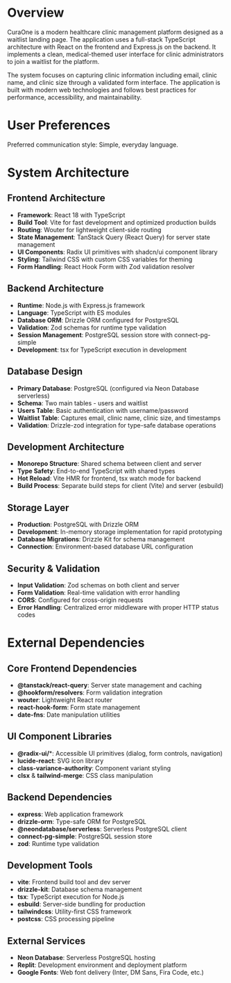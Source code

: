 # Overview

CuraOne is a modern healthcare clinic management platform designed as a waitlist landing page. The application uses a full-stack TypeScript architecture with React on the frontend and Express.js on the backend. It implements a clean, medical-themed user interface for clinic administrators to join a waitlist for the platform.

The system focuses on capturing clinic information including email, clinic name, and clinic size through a validated form interface. The application is built with modern web technologies and follows best practices for performance, accessibility, and maintainability.

# User Preferences

Preferred communication style: Simple, everyday language.

# System Architecture

## Frontend Architecture
- **Framework**: React 18 with TypeScript
- **Build Tool**: Vite for fast development and optimized production builds
- **Routing**: Wouter for lightweight client-side routing
- **State Management**: TanStack Query (React Query) for server state management
- **UI Components**: Radix UI primitives with shadcn/ui component library
- **Styling**: Tailwind CSS with custom CSS variables for theming
- **Form Handling**: React Hook Form with Zod validation resolver

## Backend Architecture
- **Runtime**: Node.js with Express.js framework
- **Language**: TypeScript with ES modules
- **Database ORM**: Drizzle ORM configured for PostgreSQL
- **Validation**: Zod schemas for runtime type validation
- **Session Management**: PostgreSQL session store with connect-pg-simple
- **Development**: tsx for TypeScript execution in development

## Database Design
- **Primary Database**: PostgreSQL (configured via Neon Database serverless)
- **Schema**: Two main tables - users and waitlist
- **Users Table**: Basic authentication with username/password
- **Waitlist Table**: Captures email, clinic name, clinic size, and timestamps
- **Validation**: Drizzle-zod integration for type-safe database operations

## Development Architecture
- **Monorepo Structure**: Shared schema between client and server
- **Type Safety**: End-to-end TypeScript with shared types
- **Hot Reload**: Vite HMR for frontend, tsx watch mode for backend
- **Build Process**: Separate build steps for client (Vite) and server (esbuild)

## Storage Layer
- **Production**: PostgreSQL with Drizzle ORM
- **Development**: In-memory storage implementation for rapid prototyping
- **Database Migrations**: Drizzle Kit for schema management
- **Connection**: Environment-based database URL configuration

## Security & Validation
- **Input Validation**: Zod schemas on both client and server
- **Form Validation**: Real-time validation with error handling
- **CORS**: Configured for cross-origin requests
- **Error Handling**: Centralized error middleware with proper HTTP status codes

# External Dependencies

## Core Frontend Dependencies
- **@tanstack/react-query**: Server state management and caching
- **@hookform/resolvers**: Form validation integration
- **wouter**: Lightweight React router
- **react-hook-form**: Form state management
- **date-fns**: Date manipulation utilities

## UI Component Libraries
- **@radix-ui/***: Accessible UI primitives (dialog, form controls, navigation)
- **lucide-react**: SVG icon library
- **class-variance-authority**: Component variant styling
- **clsx** & **tailwind-merge**: CSS class manipulation

## Backend Dependencies
- **express**: Web application framework
- **drizzle-orm**: Type-safe ORM for PostgreSQL
- **@neondatabase/serverless**: Serverless PostgreSQL client
- **connect-pg-simple**: PostgreSQL session store
- **zod**: Runtime type validation

## Development Tools
- **vite**: Frontend build tool and dev server
- **drizzle-kit**: Database schema management
- **tsx**: TypeScript execution for Node.js
- **esbuild**: Server-side bundling for production
- **tailwindcss**: Utility-first CSS framework
- **postcss**: CSS processing pipeline

## External Services
- **Neon Database**: Serverless PostgreSQL hosting
- **Replit**: Development environment and deployment platform
- **Google Fonts**: Web font delivery (Inter, DM Sans, Fira Code, etc.)